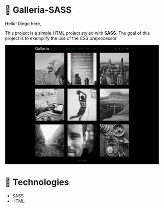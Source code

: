 # :pushpin: Galleria-SASS

Hello! Diego here,

This project is a simple HTML project styled with **SASS**. The goal of this project is to exemplify the use of the CSS preprocessor.

![Mockup with log in form page](https://github.com/DiegoFischerDev/Gallary-SASS/blob/main/img/Galeria%20SASS%20Preview.png)

# :rocket:  Technologies

* SASS
* HTML
